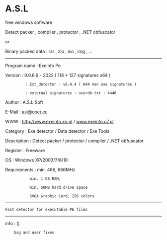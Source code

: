 # A.S.L
free windows software


Detect packer , compiler , protector , .NET obfuscator

or

Binary packed data : rar , zip , iso , img , ...



------------------------------------------------------------------

Program name : Exeinfo Pe

Version      : 0.0.6.9 - 2022  ( 118 + 127 signatures x64 ) 

             : Ext_detector - v6.4.4 ( 644 non exe signatures )
	     
             : external signatures : userdb.txt : 4446
	     
Author	     : A.S.L Soft

E-Mail       : asl@onet.eu

WWW          : http://www.exeinfo.xn.pl  /   www.exeinfo.o7.pl

Category     : Exe detector / Data detector / Exe Tools

Description  : Detect packer / protector / compiler / .NET obfuscator

Register     : Freeware

OS           : Windows XP/2003/7/8/10

Requirements : min. 486, 666MHz

               min. 1 GB RAM,
	       
               min. 50MB hard drive space
	       
               SVGA Graphic Card, 256 colors
	       


------------------------------------------------------------------


	Fast detector for executable PE files


------------------------------------------------------------------


  info : ()

        bag and user fixes


       

